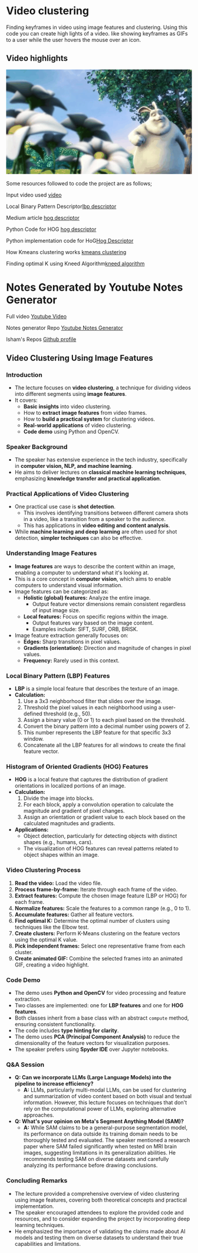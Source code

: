 # Video clustering
Finding keyframes in video using image features and clustering.
Using this code you can create high lights of a video. like showing keyframes as GIFs to a user while the
user hovers the mouse over an icon.

## Video highlights
![GIF](movie.gif)

Some resources followed to code the project are as follows;

Input video used [video](https://sample-videos.com/video321/mp4/480/big_buck_bunny_480p_30mb.mp4)

Local Binary Pattern Descriptor[lbp descriptor](https://pyimagesearch.com/2015/12/07/local-binary-patterns-with-python-opencv/)

Medium article [hog descriptor](https://medium.com/@dnemutlu/hog-feature-descriptor-263313c3b40d)

Python Code for HOG [hog descriptor](https://medium.com/@dnemutlu/hog-feature-descriptor-263313c3b40d)

Python implementation code for HoG[Hog Descriptor](https://builtin.com/articles/histogram-of-oriented-gradients#:~:text=Histogram%20of%20oriented%20gradients%20(HOG)%20is%20a%20feature%20descriptor%20like,the%20purpose%20of%20object%20detection.)

How Kmeans clustering works [kmeans clustering](https://www.statology.org/k-means-clustering-in-python/)

Finding optimal K using Kneed Algorithm[kneed algorithm](https://github.com/arvkevi/kneed)

# Notes Generated by Youtube Notes Generator

Full video [Youtube Video](https://www.youtube.com/watch?v=8f4oRcSnfbI)

Notes generator Repo [Youtube Notes Generator](https://github.com/di37/youtube-notes-generator)

Isham's Repos [Github profile](https://github.com/di37)

## Video Clustering Using Image Features

### Introduction

* The lecture focuses on **video clustering**, a technique for dividing videos into different segments using **image features**. 
* It covers:
    * **Basic insights** into video clustering.
    * How to **extract image features** from video frames.
    * How to **build a practical system** for clustering videos.
    * **Real-world applications** of video clustering.
    * **Code demo** using Python and OpenCV.

### Speaker Background

* The speaker has extensive experience in the tech industry, specifically in **computer vision, NLP, and machine learning**.
* He aims to deliver lectures on **classical machine learning techniques**, emphasizing **knowledge transfer and practical application**.

### Practical Applications of Video Clustering

* One practical use case is **shot detection**. 
    * This involves identifying transitions between different camera shots in a video, like a transition from a speaker to the audience.
    * This has applications in **video editing and content analysis**.
* While **machine learning and deep learning** are often used for shot detection, **simpler techniques** can also be effective.

### Understanding Image Features

* **Image features** are ways to describe the content within an image, enabling a computer to understand what it's looking at.
* This is a core concept in **computer vision**, which aims to enable computers to understand visual information.
* Image features can be categorized as:
    * **Holistic (global) features:** Analyze the entire image.
        * Output feature vector dimensions remain consistent regardless of input image size.
    * **Local features:** Focus on specific regions within the image.
        * Output features vary based on the image content.
        * Examples include: SIFT, SURF, ORB, BRISK.
* Image feature extraction generally focuses on:
    * **Edges:** Sharp transitions in pixel values.
    * **Gradients (orientation):** Direction and magnitude of changes in pixel values.
    * **Frequency:** Rarely used in this context.

### Local Binary Pattern (LBP) Features

* **LBP** is a simple local feature that describes the texture of an image.
* **Calculation:**
    1. Use a 3x3 neighborhood filter that slides over the image.
    2. Threshold the pixel values in each neighborhood using a user-defined threshold (e.g., 50).
    3. Assign a binary value (0 or 1) to each pixel based on the threshold.
    4. Convert the binary pattern into a decimal number using powers of 2.
    5. This number represents the LBP feature for that specific 3x3 window.
    6. Concatenate all the LBP features for all windows to create the final feature vector.

### Histogram of Oriented Gradients (HOG) Features

* **HOG** is a local feature that captures the distribution of gradient orientations in localized portions of an image.
* **Calculation:**
    1. Divide the image into blocks.
    2. For each block, apply a convolution operation to calculate the magnitude and gradient of pixel changes.
    3. Assign an orientation or gradient value to each block based on the calculated magnitudes and gradients.
* **Applications:** 
    * Object detection, particularly for detecting objects with distinct shapes (e.g., humans, cars).
    * The visualization of HOG features can reveal patterns related to object shapes within an image.

### Video Clustering Process

1. **Read the video:** Load the video file.
2. **Process frame-by-frame:** Iterate through each frame of the video.
3. **Extract features:** Compute the chosen image feature (LBP or HOG) for each frame.
4. **Normalize features:** Scale the features to a common range (e.g., 0 to 1).
5. **Accumulate features:** Gather all feature vectors.
6. **Find optimal K:** Determine the optimal number of clusters using techniques like the Elbow test.
7. **Create clusters:** Perform K-Means clustering on the feature vectors using the optimal K value.
8. **Pick independent frames:** Select one representative frame from each cluster.
9. **Create animated GIF:** Combine the selected frames into an animated GIF, creating a video highlight.

### Code Demo

* The demo uses **Python and OpenCV** for video processing and feature extraction.
* Two classes are implemented: one for **LBP features** and one for **HOG features**.
* Both classes inherit from a base class with an abstract `compute` method, ensuring consistent functionality.
* The code includes **type hinting for clarity**.
* The demo uses **PCA (Principal Component Analysis)** to reduce the dimensionality of the feature vectors for visualization purposes.
* The speaker prefers using **Spyder IDE** over Jupyter notebooks. 

### Q&A Session

* **Q: Can we incorporate LLMs (Large Language Models) into the pipeline to increase efficiency?**
    * **A:**  LLMs, particularly multi-modal LLMs, can be used for clustering and summarization of video content based on both visual and textual information. However, this lecture focuses on techniques that don't rely on the computational power of LLMs, exploring alternative approaches.
* **Q: What's your opinion on Meta's Segment Anything Model (SAM)?**
    * **A:** While SAM claims to be a general-purpose segmentation model, its performance on data outside its training domain needs to be thoroughly tested and evaluated. The speaker mentioned a research paper where SAM failed significantly when tested on MRI brain images, suggesting limitations in its generalization abilities. He recommends testing SAM on diverse datasets and carefully analyzing its performance before drawing conclusions.

### Concluding Remarks

* The lecture provided a comprehensive overview of video clustering using image features, covering both theoretical concepts and practical implementation.
* The speaker encouraged attendees to explore the provided code and resources, and to consider expanding the project by incorporating deep learning techniques. 
* He emphasized the importance of validating the claims made about AI models and testing them on diverse datasets to understand their true capabilities and limitations. 
